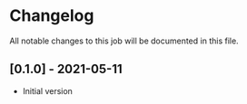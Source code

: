 # Changelog
All notable changes to this job will be documented in this file.

## [0.1.0] - 2021-05-11
* Initial version

